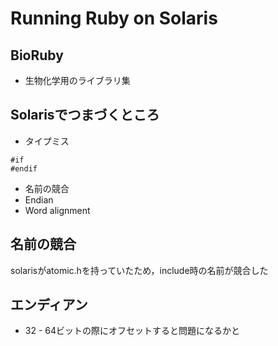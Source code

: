# Running Ruby on Solaris

## BioRuby

* 生物化学用のライブラリ集

## Solarisでつまづくところ

* タイプミス
```
#if
#endif
```
* 名前の競合
* Endian
* Word alignment

## 名前の競合

solarisがatomic.hを持っていたため，include時の名前が競合した

## エンディアン

* 32 - 64ビットの際にオフセットすると問題になるかと
 
